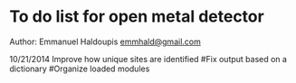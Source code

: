 # To do list for open metal detector
 Author: Emmanuel Haldoupis <emmhald@gmail.com>

 10/21/2014
Improve how unique sites are identified
#Fix output based on a dictionary
#Organize loaded modules
